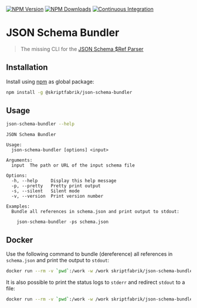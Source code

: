 [![NPM Version](https://img.shields.io/npm/v/@skriptfabrik/json-schema-bundler)](https://www.npmjs.com/package/@skriptfabrik/json-schema-bundler)
[![NPM Downloads](https://img.shields.io/npm/dt/@skriptfabrik/json-schema-bundler)](https://www.npmjs.com/package/@skriptfabrik/json-schema-bundler)
[![Continuous Integration](https://img.shields.io/github/workflow/status/skriptfabrik/json-schema-bundler/Continuous%20Integration)](https://github.com/skriptfabrik/json-schema-bundler/actions/workflows/ci.yml)

# JSON Schema Bundler

> The missing CLI for the [JSON Schema $Ref Parser](https://github.com/APIDevTools/json-schema-ref-parser)

## Installation

Install using [npm](https://docs.npmjs.com/about-npm/) as global package:

```bash
npm install -g @skriptfabrik/json-schema-bundler
```

## Usage

```bash
json-schema-bundler --help
```

```text
JSON Schema Bundler

Usage:
  json-schema-bundler [options] <input>

Arguments:
  input  The path or URL of the input schema file

Options:
  -h, --help     Display this help message
  -p, --pretty   Pretty print output
  -s, --silent   Silent mode
  -v, --version  Print version number

Examples:
  Bundle all references in schema.json and print output to stdout:

    json-schema-bundler -ps schema.json
```

## Docker

Use the following command to bundle (dereference) all references in `schema.json` and print the output to `stdout`:

```bash
docker run --rm -v `pwd`:/work -w /work skriptfabrik/json-schema-bundler -ps schema.json
```

It is also possible to print the status logs to `stderr` and redirect `stdout` to a file:

```bash
docker run --rm -v `pwd`:/work -w /work skriptfabrik/json-schema-bundler -p schema.json > output.json
```
